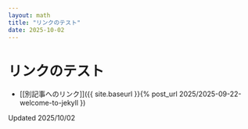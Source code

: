 ```yaml
---
layout: math
title: "リンクのテスト"
date: 2025-10-02
---
```


# リンクのテスト

- [[別記事へのリンク]]({{ site.baseurl }}{% post_url 2025/2025-09-22-welcome-to-jekyll })

Updated 2025/10/02
